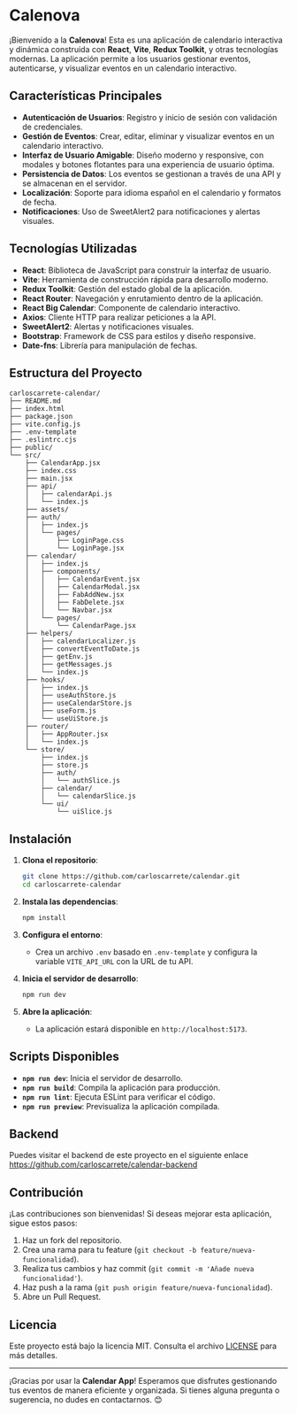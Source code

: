 # Calenova

¡Bienvenido a la **Calenova**! Esta es una aplicación de calendario interactiva y dinámica construida con **React**, **Vite**, **Redux Toolkit**, y otras tecnologías modernas. La aplicación permite a los usuarios gestionar eventos, autenticarse, y visualizar eventos en un calendario interactivo.

## Características Principales

- **Autenticación de Usuarios**: Registro y inicio de sesión con validación de credenciales.
- **Gestión de Eventos**: Crear, editar, eliminar y visualizar eventos en un calendario interactivo.
- **Interfaz de Usuario Amigable**: Diseño moderno y responsive, con modales y botones flotantes para una experiencia de usuario óptima.
- **Persistencia de Datos**: Los eventos se gestionan a través de una API y se almacenan en el servidor.
- **Localización**: Soporte para idioma español en el calendario y formatos de fecha.
- **Notificaciones**: Uso de SweetAlert2 para notificaciones y alertas visuales.

## Tecnologías Utilizadas

- **React**: Biblioteca de JavaScript para construir la interfaz de usuario.
- **Vite**: Herramienta de construcción rápida para desarrollo moderno.
- **Redux Toolkit**: Gestión del estado global de la aplicación.
- **React Router**: Navegación y enrutamiento dentro de la aplicación.
- **React Big Calendar**: Componente de calendario interactivo.
- **Axios**: Cliente HTTP para realizar peticiones a la API.
- **SweetAlert2**: Alertas y notificaciones visuales.
- **Bootstrap**: Framework de CSS para estilos y diseño responsive.
- **Date-fns**: Librería para manipulación de fechas.

## Estructura del Proyecto

```plaintext
carloscarrete-calendar/
├── README.md
├── index.html
├── package.json
├── vite.config.js
├── .env-template
├── .eslintrc.cjs
├── public/
└── src/
    ├── CalendarApp.jsx
    ├── index.css
    ├── main.jsx
    ├── api/
    │   ├── calendarApi.js
    │   └── index.js
    ├── assets/
    ├── auth/
    │   ├── index.js
    │   └── pages/
    │       ├── LoginPage.css
    │       └── LoginPage.jsx
    ├── calendar/
    │   ├── index.js
    │   ├── components/
    │   │   ├── CalendarEvent.jsx
    │   │   ├── CalendarModal.jsx
    │   │   ├── FabAddNew.jsx
    │   │   ├── FabDelete.jsx
    │   │   └── Navbar.jsx
    │   └── pages/
    │       └── CalendarPage.jsx
    ├── helpers/
    │   ├── calendarLocalizer.js
    │   ├── convertEventToDate.js
    │   ├── getEnv.js
    │   ├── getMessages.js
    │   └── index.js
    ├── hooks/
    │   ├── index.js
    │   ├── useAuthStore.js
    │   ├── useCalendarStore.js
    │   ├── useForm.js
    │   └── useUiStore.js
    ├── router/
    │   ├── AppRouter.jsx
    │   └── index.js
    └── store/
        ├── index.js
        ├── store.js
        ├── auth/
        │   └── authSlice.js
        ├── calendar/
        │   └── calendarSlice.js
        └── ui/
            └── uiSlice.js
```

## Instalación

1. **Clona el repositorio**:
   ```bash
   git clone https://github.com/carloscarrete/calendar.git
   cd carloscarrete-calendar
   ```

2. **Instala las dependencias**:
   ```bash
   npm install
   ```

3. **Configura el entorno**:
   - Crea un archivo `.env` basado en `.env-template` y configura la variable `VITE_API_URL` con la URL de tu API.

4. **Inicia el servidor de desarrollo**:
   ```bash
   npm run dev
   ```

5. **Abre la aplicación**:
   - La aplicación estará disponible en `http://localhost:5173`.

## Scripts Disponibles

- **`npm run dev`**: Inicia el servidor de desarrollo.
- **`npm run build`**: Compila la aplicación para producción.
- **`npm run lint`**: Ejecuta ESLint para verificar el código.
- **`npm run preview`**: Previsualiza la aplicación compilada.

## Backend
Puedes visitar el backend de este proyecto en el siguiente enlace https://github.com/carloscarrete/calendar-backend

## Contribución

¡Las contribuciones son bienvenidas! Si deseas mejorar esta aplicación, sigue estos pasos:

1. Haz un fork del repositorio.
2. Crea una rama para tu feature (`git checkout -b feature/nueva-funcionalidad`).
3. Realiza tus cambios y haz commit (`git commit -m 'Añade nueva funcionalidad'`).
4. Haz push a la rama (`git push origin feature/nueva-funcionalidad`).
5. Abre un Pull Request.

## Licencia

Este proyecto está bajo la licencia MIT. Consulta el archivo [LICENSE](LICENSE) para más detalles.

---

¡Gracias por usar la **Calendar App**! Esperamos que disfrutes gestionando tus eventos de manera eficiente y organizada. Si tienes alguna pregunta o sugerencia, no dudes en contactarnos. 😊